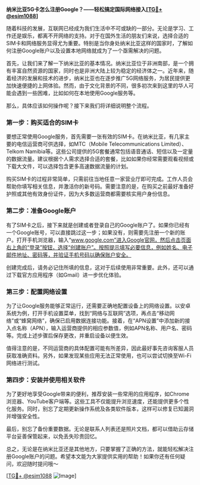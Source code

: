 **纳米比亚5G卡怎么注册Google？——轻松搞定国际网络接入[[TG💪+ @esim1088](https://t.me/s/esim1088)]**

随着科技的发展，互联网已经成为我们生活中不可或缺的一部分。无论是学习、工作还是娱乐，都离不开网络的支持。对于在国外生活的朋友们来说，选择合适的SIM卡和网络服务显得尤为重要。特别是当你身处纳米比亚这样的国家时，了解如何注册Google账户以及设置本地网络就成为了一个亟需解决的问题。

首先，让我们来了解一下纳米比亚的基本情况。纳米比亚位于非洲南部，是一个拥有丰富自然资源的国家，同时也是非洲大陆上较为稳定的经济体之一。近年来，随着经济的发展和技术的进步，纳米比亚也在逐步推广5G网络服务，为居民提供更加快速便捷的上网体验。然而，由于文化背景的不同，很多初次来到这里的华人可能会遇到一些困难，比如如何在本地使用Google服务等。

那么，具体应该如何操作呢？接下来我们将详细说明整个流程。

### 第一步：购买适合的SIM卡

要想正常使用Google服务，首先需要一张有效的SIM卡。在纳米比亚，有几家主要的电信运营商可供选择，如MTC（Mobile Telecommunications Limited）、Telkom Namibia等。这些公司提供的5G套餐通常包括语音通话、短信以及一定量的数据流量。建议根据个人需求选择合适的套餐，比如如果你经常需要观看视频或下载大文件，可以选择包含更多高速数据流量的计划。

购买SIM卡的过程非常简单，只需前往当地任意一家营业厅即可完成。工作人员会帮助你填写相关信息，并激活你的新号码。需要注意的是，在购买之前最好准备好护照或其他有效身份证件，因为大多数运营商都需要核实用户身份信息。

### 第二步：准备Google账户

有了SIM卡之后，接下来就是创建或者登录自己的Google账户了。如果你已经有一个Google账号，可以直接跳过这一步；如果没有，则需要先注册一个新的账户。打开手机浏览器，输入“www.google.com”进入Google官网，然后点击页面右上角的“登录”按钮，选择“创建账户”。按照提示填写必要信息，例如姓名、电子邮件地址、密码等，并验证手机号码以确保账户安全。

创建完成后，请务必记住所填的信息，这对于后续使用非常重要。此外，还可以通过下载官方应用程序（如Gmail）进一步优化体验。

### 第三步：配置网络设置

为了让Google服务能够正常运行，还需要正确地配置设备上的网络设置。以安卓系统为例，打开手机设置菜单，找到“网络与互联网”选项，再点击“移动网络”或“蜂窝网络”，确保已启用数据连接功能。接着，在“APN设置”中添加新的接入点名称（APN），输入运营商提供的相应参数值，例如APN名称、用户名、密码等。完成上述步骤后保存更改，并重启设备以便生效。

值得注意的是，不同运营商的具体配置可能有所差异，因此最好事先咨询客服人员获取准确资料。另外，如果发现某些应用无法正常使用，也可以尝试切换至Wi-Fi网络进行测试。

### 第四步：安装并使用相关软件

为了更好地享受Google带来的便利，推荐安装一些常用的应用程序，如Chrome浏览器、YouTube客户端等。这些工具不仅能提升浏览速度，还能提供更多个性化服务。同时，别忘了定期更新操作系统及各类软件版本，这样可以修复已知漏洞并增强安全性。

最后，别忘了备份重要数据。无论是联系人列表还是照片文档，都可以借助云存储平台妥善保管起来，以免丢失珍贵回忆。

总之，无论是在纳米比亚还是其他地方，只要掌握了正确的方法，就能轻松解决注册Google账户的问题。希望本文能为大家提供实用的帮助！如果你还有任何疑问，欢迎随时提问哦～

[[TG💪+ @esim1088](https://t.me/s/esim1088) ![Image](https://i.postimg.cc/4NQfJmqS/Snipaste-2025-05-13-00-14-12.png)]